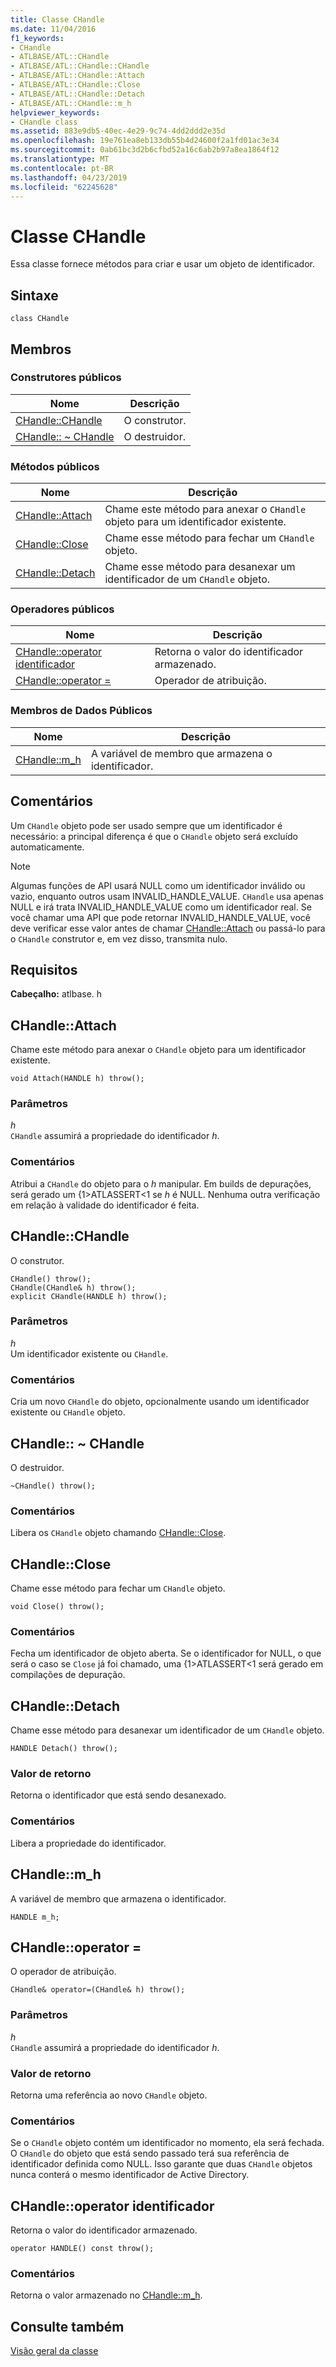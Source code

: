 ```yaml
---
title: Classe CHandle
ms.date: 11/04/2016
f1_keywords:
- CHandle
- ATLBASE/ATL::CHandle
- ATLBASE/ATL::CHandle::CHandle
- ATLBASE/ATL::CHandle::Attach
- ATLBASE/ATL::CHandle::Close
- ATLBASE/ATL::CHandle::Detach
- ATLBASE/ATL::CHandle::m_h
helpviewer_keywords:
- CHandle class
ms.assetid: 883e9db5-40ec-4e29-9c74-4dd2ddd2e35d
ms.openlocfilehash: 19e761ea8eb133db55b4d24600f2a1fd01ac3e34
ms.sourcegitcommit: 0ab61bc3d2b6cfbd52a16c6ab2b97a8ea1864f12
ms.translationtype: MT
ms.contentlocale: pt-BR
ms.lasthandoff: 04/23/2019
ms.locfileid: "62245628"
---
```

# <a name="chandle-class"></a>Classe CHandle

Essa classe fornece métodos para criar e usar um objeto de identificador.

## <a name="syntax"></a>Sintaxe

```
class CHandle
```

## <a name="members"></a>Membros

### <a name="public-constructors"></a>Construtores públicos

|Nome|Descrição|
|----------|-----------------|
|[CHandle::CHandle](#chandle)|O construtor.|
|[CHandle:: ~ CHandle](#dtor)|O destruidor.|

### <a name="public-methods"></a>Métodos públicos

|Nome|Descrição|
|----------|-----------------|
|[CHandle::Attach](#attach)|Chame este método para anexar o `CHandle` objeto para um identificador existente.|
|[CHandle::Close](#close)|Chame esse método para fechar um `CHandle` objeto.|
|[CHandle::Detach](#detach)|Chame esse método para desanexar um identificador de um `CHandle` objeto.|

### <a name="public-operators"></a>Operadores públicos

|Nome|Descrição|
|----------|-----------------|
|[CHandle::operator identificador](#operator_handle)|Retorna o valor do identificador armazenado.|
|[CHandle::operator =](#operator_eq)|Operador de atribuição.|

### <a name="public-data-members"></a>Membros de Dados Públicos

|Nome|Descrição|
|----------|-----------------|
|[CHandle::m_h](#m_h)|A variável de membro que armazena o identificador.|

## <a name="remarks"></a>Comentários

Um `CHandle` objeto pode ser usado sempre que um identificador é necessário: a principal diferença é que o `CHandle` objeto será excluído automaticamente.

> [!NOTE]
>  Algumas funções de API usará NULL como um identificador inválido ou vazio, enquanto outros usam INVALID_HANDLE_VALUE. `CHandle` usa apenas NULL e irá trata INVALID_HANDLE_VALUE como um identificador real. Se você chamar uma API que pode retornar INVALID_HANDLE_VALUE, você deve verificar esse valor antes de chamar [CHandle::Attach](#attach) ou passá-lo para o `CHandle` construtor e, em vez disso, transmita nulo.

## <a name="requirements"></a>Requisitos

**Cabeçalho:** atlbase. h

##  <a name="attach"></a>  CHandle::Attach

Chame este método para anexar o `CHandle` objeto para um identificador existente.

```
void Attach(HANDLE h) throw();
```

### <a name="parameters"></a>Parâmetros

*h*<br/>
`CHandle` assumirá a propriedade do identificador *h*.

### <a name="remarks"></a>Comentários

Atribui a `CHandle` do objeto para o *h* manipular. Em builds de depurações, será gerado um {1&gt;ATLASSERT&lt;1 se *h* é NULL. Nenhuma outra verificação em relação à validade do identificador é feita.

##  <a name="chandle"></a>  CHandle::CHandle

O construtor.

```
CHandle() throw();
CHandle(CHandle& h) throw();
explicit CHandle(HANDLE h) throw();
```

### <a name="parameters"></a>Parâmetros

*h*<br/>
Um identificador existente ou `CHandle`.

### <a name="remarks"></a>Comentários

Cria um novo `CHandle` do objeto, opcionalmente usando um identificador existente ou `CHandle` objeto.

##  <a name="dtor"></a>  CHandle:: ~ CHandle

O destruidor.

```
~CHandle() throw();
```

### <a name="remarks"></a>Comentários

Libera os `CHandle` objeto chamando [CHandle::Close](#close).

##  <a name="close"></a>  CHandle::Close

Chame esse método para fechar um `CHandle` objeto.

```
void Close() throw();
```

### <a name="remarks"></a>Comentários

Fecha um identificador de objeto aberta. Se o identificador for NULL, o que será o caso se `Close` já foi chamado, uma {1&gt;ATLASSERT&lt;1 será gerado em compilações de depuração.

##  <a name="detach"></a>  CHandle::Detach

Chame esse método para desanexar um identificador de um `CHandle` objeto.

```
HANDLE Detach() throw();
```

### <a name="return-value"></a>Valor de retorno

Retorna o identificador que está sendo desanexado.

### <a name="remarks"></a>Comentários

Libera a propriedade do identificador.

##  <a name="m_h"></a>  CHandle::m_h

A variável de membro que armazena o identificador.

```
HANDLE m_h;
```

##  <a name="operator_eq"></a>  CHandle::operator =

O operador de atribuição.

```
CHandle& operator=(CHandle& h) throw();
```

### <a name="parameters"></a>Parâmetros

*h*<br/>
`CHandle` assumirá a propriedade do identificador *h*.

### <a name="return-value"></a>Valor de retorno

Retorna uma referência ao novo `CHandle` objeto.

### <a name="remarks"></a>Comentários

Se o `CHandle` objeto contém um identificador no momento, ela será fechada. O `CHandle` do objeto que está sendo passado terá sua referência de identificador definida como NULL. Isso garante que duas `CHandle` objetos nunca conterá o mesmo identificador de Active Directory.

##  <a name="operator_handle"></a>  CHandle::operator identificador

Retorna o valor do identificador armazenado.

```
operator HANDLE() const throw();
```

### <a name="remarks"></a>Comentários

Retorna o valor armazenado no [CHandle::m_h](#m_h).

## <a name="see-also"></a>Consulte também

[Visão geral da classe](../../atl/atl-class-overview.md)
